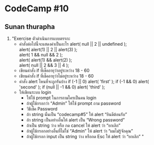 # CodeCamp #10
## Sunan thurapha
1.  "Exercise ตัวดำเนินการแบบตรรกะ
    -  คำสั่งต่อไปนี้จะแสดงค่าเป็นอะไร
        alert( null || 2 || undefined ); <br/>
        alert( alert(1) || 2 || alert(3) );<br/>
        alert( 1 && null && 2 );<br/>
        alert( alert(1) && alert(2) );<br/>
        alert( null || 2 && 3 || 4 );<br/>
    - เขียนคำสั่ง if ที่เช็คอายุว่าอยู่ระหว่าง 18 - 60
    - เขียนคำสั่ง if ที่เช็คอายุว่าไม่อยู่ระหว่าง 18 - 60
    - คำสั่ง alert ไหนที่จะถูกรันบ้าง
    if (-1 || 0) alert( 'first' );
    if (-1 && 0) alert( 'second' );
    if (null || -1 && 0) alert( 'third' );
    - ให้เขียนระบบ login
        - ให้ใช้ prompt ในการถามใครเป็นคน login
        - ถ้าผู้ใช้กรอกว่า “Admin” ให้ใช้ prompt ถาม password
        - วิธีเช็ค Password
        - ถ้า string นั้นเป็น “codecamp#5” ให้ alert “ยินดีต้อนรับ”
        - ถ้า string เป็นอย่างอื่นให้ alert เป็น “Wrong password”
        - ถ้าเป็น string ว่าง หรือ กด cancel ให้ alert ว่า “ยกเลิก”
        - ถ้าผู้ใช้กรอกอย่างอื่นที่ไม่ใช่ “Admin” ให้ alert ว่า “ผมไม่รู้จักคุณ”
        - ถ้าผู้ใช้กรอก input เป็น string ว่าง หรือกด Esc ให้ alert ว่า “ยกเลิก”
        "